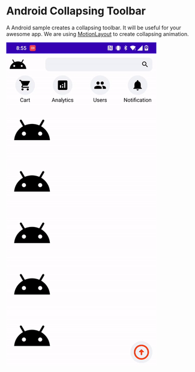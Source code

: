 # Android Collapsing Toolbar

A Android sample creates a collapsing toolbar. It will be useful for your awesome app.
We are using [MotionLayout](https://developer.android.com/develop/ui/views/animations/motionlayout) to create collapsing animation.

![Preview!](/preview/preview.gif "Preview")